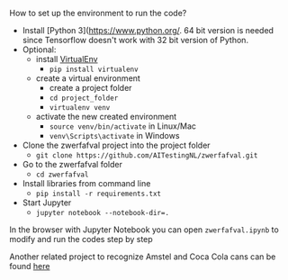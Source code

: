 How to set up the environment to run the code?

- Install [Python 3](https://www.python.org/. 64 bit version is needed since Tensorflow doesn't work with 32 bit version of Python.
- Optional:
  -  install [VirtualEnv](https://virtualenv.pypa.io/en/stable/)
     - `pip install virtualenv`
  - create a virtual environment
    - create a project folder
    - `cd project_folder`
    - `virtualenv venv`
  - activate the new created environment
    - `source venv/bin/activate` in Linux/Mac
    - `venv\Scripts\activate` in Windows
- Clone the zwerfafval project into the project folder
  - `git clone https://github.com/AITestingNL/zwerfafval.git`
- Go to the zwerfafval folder
  - `cd zwerfafval`
- Install libraries from command line
  - `pip install -r requirements.txt`
- Start Jupyter
  - `jupyter notebook --notebook-dir=.`


In the browser with Jupyter Notebook you can open `zwerfafval.ipynb` to modify and run the codes step by step


Another related project to recognize Amstel and Coca Cola cans can be found [here](https://github.com/AITestingNL/zwerfafval2)